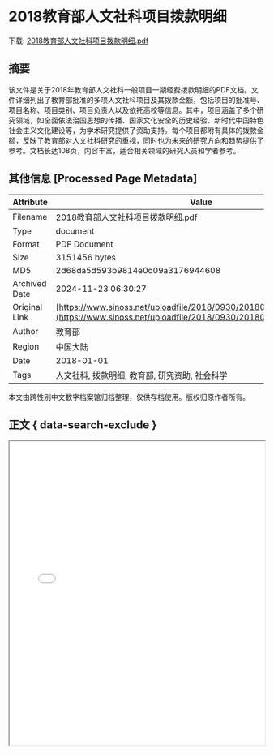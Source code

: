 # 2018教育部人文社科项目拨款明细

<!-- tcd_download_link -->
下载: <a href="2018教育部人文社科项目拨款明细.pdf" download>2018教育部人文社科项目拨款明细.pdf</a>
<!-- tcd_download_link_end -->

## 摘要

<!-- tcd_abstract -->
该文件是关于2018年教育部人文社科一般项目一期经费拨款明细的PDF文档。文件详细列出了教育部批准的多项人文社科项目及其拨款金额，包括项目的批准号、项目名称、项目类别、项目负责人以及依托高校等信息。其中，项目涵盖了多个研究领域，如全面依法治国思想的传播、国家文化安全的历史经验、新时代中国特色社会主义文化建设等，为学术研究提供了资助支持。每个项目都附有具体的拨款金额，反映了教育部对人文社科研究的重视，同时也为未来的研究方向和趋势提供了参考。文档长达108页，内容丰富，适合相关领域的研究人员和学者参考。

<!-- tcd_abstract_end -->

## 其他信息 [Processed Page Metadata]

| Attribute       | Value                                  |
|-----------------|----------------------------------------|
| Filename        | 2018教育部人文社科项目拨款明细.pdf                             |
| Type            | document                                 |
| Format          | PDF Document                               |
| Size            | 3151456 bytes                           |
| MD5             | 2d68da5d593b9814e0d09a3176944608                                  |
| Archived Date   | 2024-11-23 06:30:27                             |
| Original Link   | [https://www.sinoss.net/uploadfile/2018/0930/20180930055744233.pdf](https://www.sinoss.net/uploadfile/2018/0930/20180930055744233.pdf)                         |
| Author          | 教育部                               |
| Region          | 中国大陆                               |
| Date            | 2018-01-01                                 |
| Tags            | 人文社科, 拨款明细, 教育部, 研究资助, 社会科学                                 |

本文由跨性别中文数字档案馆归档整理，仅供存档使用。版权归原作者所有。


## 正文 { data-search-exclude }

<!-- tcd_main_text -->
<iframe src="../2018教育部人文社科项目拨款明细.pdf" width="100%" height="600px">
    <p>无法显示PDF，请下载查看。</p>
</iframe>
<!-- tcd_main_text_end -->

